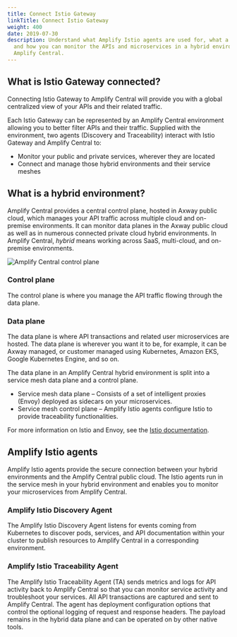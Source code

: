 ```yaml
---
title: Connect Istio Gateway
linkTitle: Connect Istio Gateway
weight: 400
date: 2019-07-30
description: Understand what Amplify Istio agents are used for, what a hybrid environment is,
  and how you can monitor the APIs and microservices in a hybrid environment from
  Amplify Central.
---
```


## What is Istio Gateway connected?

Connecting Istio Gateway to Amplify Central will provide you with a global centralized view of your APIs and their related traffic.

Each Istio Gateway can be represented by an Amplify Central environment allowing you to better filter APIs and their traffic. Supplied with the environment, two agents (Discovery and Traceability) interact with Istio Gateway and Amplify Central to:

* Monitor your public and private services, wherever they are located
* Connect and manage those hybrid environments and their service meshes

## What is a hybrid environment?

Amplify Central provides a central control plane, hosted in Axway public cloud, which manages your API traffic across multiple cloud and on-premise environments. It can monitor data planes in the Axway public cloud as well as in numerous connected private cloud hybrid environments. In Amplify Central, *hybrid* means working across SaaS, multi-cloud, and on-premise environments.

![Amplify Central control plane](/Images/central/hybrid_control_data_plane.png)

### Control plane

The control plane is where you manage the API traffic flowing through the data plane.

### Data plane

The data plane is where API transactions and related user microservices are hosted. The data plane is wherever you want it to be, for example, it can be Axway managed, or customer managed using Kubernetes, Amazon EKS, Google Kubernetes Engine, and so on.

The data plane in an Amplify Central hybrid environment is split into a service mesh data plane and a control plane.

* Service mesh data plane – Consists of a set of intelligent proxies (Envoy) deployed as sidecars on your microservices.
* Service mesh control plane – Amplify Istio agents configure Istio to provide traceability functionalities.

For more information on Istio and Envoy, see the [Istio documentation](https://istio.io/latest/docs/).

## Amplify Istio agents

Amplify Istio agents provide the secure connection between your hybrid environments and the Amplify Central public cloud. The Istio agents run in the service mesh in your hybrid environment and enables you to monitor your microservices from Amplify Central.

### Amplify Istio Discovery Agent

The Amplify Istio Discovery Agent listens for events coming from Kubernetes to discover pods, services, and API documentation within your cluster to publish resources to Amplify Central in a corresponding environment.

### Amplify Istio Traceability Agent

The Amplify Istio Traceability Agent (TA) sends metrics and logs for API activity back to Amplify Central so that you can monitor service activity and troubleshoot your services. All API transactions are captured and sent to Amplify Central. The agent has deployment configuration options that control the optional logging of request and response headers. The payload remains in the hybrid data plane and can be operated on by other native tools.
